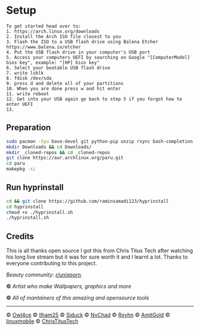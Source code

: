 # Setup
```
To get started head over to:
1. https://arch.linux.org/downloads
2. Install the Arch ISO file closest to you
3. Flash the ISO to a USB flash drive using Balena Etcher https://www.balena.io/etcher
4. Put the USB flash drive in your computer's USB port
5. Access your computers UEFI by searching on Google "[ComputerModel] bios key", example: "[HP] bios key"
6. Select your bootable USB flash drive
7. write lsblk
8. fdisk /dev/sda
9. press d and delete all of your partitions
10. When you are done press w and hit enter
11. write reboot
12. Get into your USB again go back to step 5 if you forgot how to enter UEFI
13. 
```

## Preparation
```sh
sudo pacman -Syu base-devel git python-pip unzip rsync bash-completion fish sddm
mkdir Downloads && cd Downloads/
mkdir _cloned-repos && cd _cloned-repos
git clone https://aur.archlinux.org/paru.git
cd paru
makepkg -si
```

## Run hyprinstall
	
```sh
cd && git clone https://github.com/raminsamadi123/hyprinstall
cd hyprinstall
chmod +x ./hyprinstall.sh
./hyprinstall.sh
```

## Credits

This is all thanks open source I got this from Chris Titus Tech after watching his long live stream but it was for sure worth it and I learnt a lot. Thanks to everyone contributing to this project.

_Beauty community: [r/unixporn](https://www.reddit.com/r/unixporn)._

**©** _Artist who make Wallpapers, graphics and more_

**©** _All of mantainers of this amazing and opensource tools_

---


© [Owl4ce](https://github.com/owl4ce)
© [Ilham25](https://github.com/ilham25)
© [Siduck](https://github.com/siduck)
© [NvChad](https://github.com/NvChad) 
© [Rxyhn](https://github.com/rxyhn)
© [AmitGold](https://github.com/AmitGolden)
© [linuxmobile](https://github.com/linuxmobile)
© [ChrisTitusTech](https://github.com/ChrisTitusTech)
